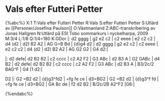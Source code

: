 # Vals efter Futteri Petter

{%abc%}
X:1
T:Vals efter Futteri Petter
R:Vals
S:efter Futteri Petter
S:Utlärd av [[Personer/Josefina Paulson]]
O:Västmanland
Z:ABC-transkribering av Jonas Hallgren
N:Utlärd på ESI Tobo sommarkurs i nyckelharpa, 2009
M:3/4
L:1/8
Q:1/4=180
K:GDor
|: d2 gggg | g2 e2 c2 | c2 eeee | e2 c2 c2 | d4 (d2 | d2) B2 A2 | AG G=B Bd | {d}g4 d2 |
   d2 gggg | g2 e2 c2 | c2 eeee | e2 c2 c2 | d4 (d2 | d2) B2 A2 | AG G2 G2 | G4    d2:| 

|: d2 defe| d2 B2 B2 | c2 cccc | c2 A2 F2 | G3 ABc | d2 B3 A | G2 GABc | d4 B2 |
   d2 defe| d2 B2 B2 | c2 cccc | c2 A2 F2 | G3 ABc | d2 B3 A | B3/2c/2 BAG^F | G4 [1 d2:|

 D2 |: G2 =B2 d2 | {d}g3^fd2 | =fg fe ce | d3=BG2 | G2 =B2 d2 | {d}g3^f fd | =fg fe ce | d3=BG2 | 
   GA Bc de | f2 d2 B2 | B/2c/2B A2^F2 |G6:|

{%endabc%}
